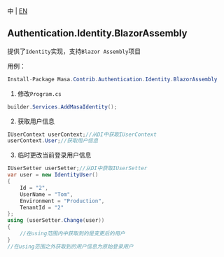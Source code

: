 中 | [EN](README.md)

## Authentication.Identity.BlazorAssembly

提供了`Identity`实现，支持`Blazor Assembly`项目

用例：

``` C#
Install-Package Masa.Contrib.Authentication.Identity.BlazorAssembly
```

1. 修改`Program.cs`

``` C#
builder.Services.AddMasaIdentity();
```

2. 获取用户信息

``` C#
IUserContext userContext;//从DI中获取IUserContext
userContext.User;//获取用户信息
```

3. 临时更改当前登录用户信息

``` C#
IUserSetter userSetter;//从DI中获取IUserSetter
var user = new IdentityUser()
{
    Id = "2",
    UserName = "Tom",
    Environment = "Production",
    TenantId = "2"
};
using (userSetter.Change(user))
{
    //在using范围内中获取到的是变更后的用户
}
//在using范围之外获取到的用户信息为原始登录用户
```
